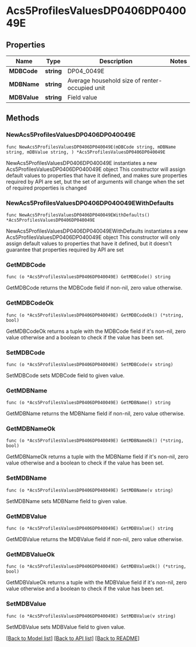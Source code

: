 # Acs5ProfilesValuesDP0406DP040049E

## Properties

Name | Type | Description | Notes
------------ | ------------- | ------------- | -------------
**MDBCode** | **string** | DP04_0049E | 
**MDBName** | **string** | Average household size of renter-occupied unit | 
**MDBValue** | **string** | Field value | 

## Methods

### NewAcs5ProfilesValuesDP0406DP040049E

`func NewAcs5ProfilesValuesDP0406DP040049E(mDBCode string, mDBName string, mDBValue string, ) *Acs5ProfilesValuesDP0406DP040049E`

NewAcs5ProfilesValuesDP0406DP040049E instantiates a new Acs5ProfilesValuesDP0406DP040049E object
This constructor will assign default values to properties that have it defined,
and makes sure properties required by API are set, but the set of arguments
will change when the set of required properties is changed

### NewAcs5ProfilesValuesDP0406DP040049EWithDefaults

`func NewAcs5ProfilesValuesDP0406DP040049EWithDefaults() *Acs5ProfilesValuesDP0406DP040049E`

NewAcs5ProfilesValuesDP0406DP040049EWithDefaults instantiates a new Acs5ProfilesValuesDP0406DP040049E object
This constructor will only assign default values to properties that have it defined,
but it doesn't guarantee that properties required by API are set

### GetMDBCode

`func (o *Acs5ProfilesValuesDP0406DP040049E) GetMDBCode() string`

GetMDBCode returns the MDBCode field if non-nil, zero value otherwise.

### GetMDBCodeOk

`func (o *Acs5ProfilesValuesDP0406DP040049E) GetMDBCodeOk() (*string, bool)`

GetMDBCodeOk returns a tuple with the MDBCode field if it's non-nil, zero value otherwise
and a boolean to check if the value has been set.

### SetMDBCode

`func (o *Acs5ProfilesValuesDP0406DP040049E) SetMDBCode(v string)`

SetMDBCode sets MDBCode field to given value.


### GetMDBName

`func (o *Acs5ProfilesValuesDP0406DP040049E) GetMDBName() string`

GetMDBName returns the MDBName field if non-nil, zero value otherwise.

### GetMDBNameOk

`func (o *Acs5ProfilesValuesDP0406DP040049E) GetMDBNameOk() (*string, bool)`

GetMDBNameOk returns a tuple with the MDBName field if it's non-nil, zero value otherwise
and a boolean to check if the value has been set.

### SetMDBName

`func (o *Acs5ProfilesValuesDP0406DP040049E) SetMDBName(v string)`

SetMDBName sets MDBName field to given value.


### GetMDBValue

`func (o *Acs5ProfilesValuesDP0406DP040049E) GetMDBValue() string`

GetMDBValue returns the MDBValue field if non-nil, zero value otherwise.

### GetMDBValueOk

`func (o *Acs5ProfilesValuesDP0406DP040049E) GetMDBValueOk() (*string, bool)`

GetMDBValueOk returns a tuple with the MDBValue field if it's non-nil, zero value otherwise
and a boolean to check if the value has been set.

### SetMDBValue

`func (o *Acs5ProfilesValuesDP0406DP040049E) SetMDBValue(v string)`

SetMDBValue sets MDBValue field to given value.



[[Back to Model list]](../README.md#documentation-for-models) [[Back to API list]](../README.md#documentation-for-api-endpoints) [[Back to README]](../README.md)


